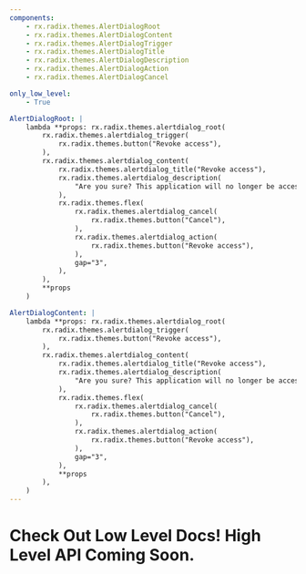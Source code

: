 ```yaml
---
components:
    - rx.radix.themes.AlertDialogRoot
    - rx.radix.themes.AlertDialogContent
    - rx.radix.themes.AlertDialogTrigger
    - rx.radix.themes.AlertDialogTitle
    - rx.radix.themes.AlertDialogDescription
    - rx.radix.themes.AlertDialogAction
    - rx.radix.themes.AlertDialogCancel

only_low_level:
    - True

AlertDialogRoot: |
    lambda **props: rx.radix.themes.alertdialog_root(
        rx.radix.themes.alertdialog_trigger(
            rx.radix.themes.button("Revoke access"),
        ),
        rx.radix.themes.alertdialog_content(
            rx.radix.themes.alertdialog_title("Revoke access"),
            rx.radix.themes.alertdialog_description(
                "Are you sure? This application will no longer be accessible and any existing sessions will be expired.",
            ),
            rx.radix.themes.flex(
                rx.radix.themes.alertdialog_cancel(
                    rx.radix.themes.button("Cancel"),
                ),
                rx.radix.themes.alertdialog_action(
                    rx.radix.themes.button("Revoke access"),
                ),
                gap="3",
            ),
        ),
        **props
    )

AlertDialogContent: |
    lambda **props: rx.radix.themes.alertdialog_root(
        rx.radix.themes.alertdialog_trigger(
            rx.radix.themes.button("Revoke access"),
        ),
        rx.radix.themes.alertdialog_content(
            rx.radix.themes.alertdialog_title("Revoke access"),
            rx.radix.themes.alertdialog_description(
                "Are you sure? This application will no longer be accessible and any existing sessions will be expired.",
            ),
            rx.radix.themes.flex(
                rx.radix.themes.alertdialog_cancel(
                    rx.radix.themes.button("Cancel"),
                ),
                rx.radix.themes.alertdialog_action(
                    rx.radix.themes.button("Revoke access"),
                ),
                gap="3",
            ),
            **props
        ),
    )
---
```



# Check Out Low Level Docs! High Level API Coming Soon.

